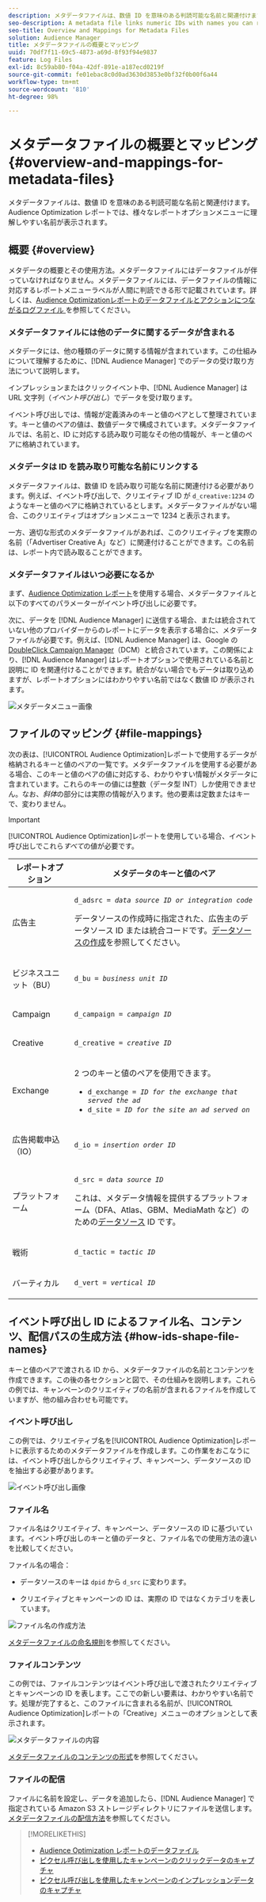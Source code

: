 ```yaml
---
description: メタデータファイルは、数値 ID を意味のある判読可能な名前と関連付けます。Audience Optimization レポートでは、様々なレポートオプションメニューに理解しやすい名前が表示されます。
seo-description: A metadata file links numeric IDs with names you can read and understand. The Audience Optimization reports display readable names in the various report options menus.
seo-title: Overview and Mappings for Metadata Files
solution: Audience Manager
title: メタデータファイルの概要とマッピング
uuid: 70df7f11-69c5-4873-a69d-8f93f94e9837
feature: Log Files
exl-id: 8c59ab80-f04a-42df-891e-a187ecd0219f
source-git-commit: fe01ebac8c0d0ad3630d3853e0bf32f0b00f6a44
workflow-type: tm+mt
source-wordcount: '810'
ht-degree: 98%

---
```


# メタデータファイルの概要とマッピング{#overview-and-mappings-for-metadata-files}

メタデータファイルは、数値 ID を意味のある判読可能な名前と関連付けます。Audience Optimization レポートでは、様々なレポートオプションメニューに理解しやすい名前が表示されます。

## 概要 {#overview}

メタデータの概要とその使用方法。メタデータファイルにはデータファイルが伴っていなければなりません。メタデータファイルには、データファイルの情報に対応するレポートメニューラベルが人間に判読できる形で記載されています。詳しくは、[Audience Optimizationレポートのデータファイルとアクションにつながるログファイル ](../../../reporting/audience-optimization-reports/metadata-files-intro/datafiles-intro.md) を参照してください。

### メタデータファイルには他のデータに関するデータが含まれる

メタデータには、他の種類のデータに関する情報が含まれています。この仕組みについて理解するために、[!DNL Audience Manager] でのデータの受け取り方法について説明します。

インプレッションまたはクリックイベント中、[!DNL Audience Manager] は URL 文字列（*イベント呼び出し*）でデータを受け取ります。

イベント呼び出しでは、情報が定義済みのキーと値のペアとして整理されています。キーと値のペアの値は、数値データで構成されています。メタデータファイルでは、名前と、ID に対応する読み取り可能なその他の情報が、キーと値のペアに格納されています。

### メタデータは ID を読み取り可能な名前にリンクする

メタデータファイルは、数値 ID を読み取り可能な名前に関連付ける必要があります。例えば、イベント呼び出しで、クリエイティブ ID が `d_creative:1234` のようなキーと値のペアに格納されているとします。メタデータファイルがない場合、このクリエイティブはオプションメニューで 1234 と表示されます。

一方、適切な形式のメタデータファイルがあれば、このクリエイティブを実際の名前（「Advertiser Creative A」など）に関連付けることができます。この名前は、レポート内で読み取ることができます。

### メタデータファイルはいつ必要になるか

まず、[Audience Optimization レポート](../../../reporting/audience-optimization-reports/audience-optimization-reports.md)を使用する場合、メタデータファイルと以下のすべてのパラメーターがイベント呼び出しに必要です。

次に、データを [!DNL Audience Manager] に送信する場合、または統合されていない他のプロバイダーからのレポートにデータを表示する場合に、メタデータファイルが必要です。例えば、[!DNL Audience Manager] は、Google の [DoubleClick Campaign Manager](../../../reporting/audience-optimization-reports/aor-advertisers/import-dcm.md)（DCM）と統合されています。この関係により、[!DNL Audience Manager] はレポートオプションで使用されている名前と説明に ID を関連付けることができます。統合がない場合でもデータは取り込めますが、レポートオプションにはわかりやすい名前ではなく数値 ID が表示されます。

![メタデータメニュー画像](/help/using/reporting/audience-optimization-reports/metadata-files-intro/assets/metadata_menu.png)

## ファイルのマッピング {#file-mappings}

次の表は、[!UICONTROL Audience Optimization]レポートで使用するデータが格納されるキーと値のペアの一覧です。メタデータファイルを使用する必要がある場合、このキーと値のペアの値に対応する、わかりやすい情報がメタデータに含まれています。これらのキーの値には整数（データ型 INT）しか使用できません。なお、*斜体*&#x200B;の部分には実際の情報が入ります。他の要素は定数またはキーで、変わりません。

>[!IMPORTANT]
>
>[!UICONTROL Audience Optimization]レポートを使用している場合、イベント呼び出しでこれら&#x200B;*すべて*&#x200B;の値が必要です。

<table id="table_B2C8C493080E449CA71C4EF07D9476BD"> 
 <thead> 
  <tr> 
   <th colname="col1" class="entry"> レポートオプション </th> 
   <th colname="col2" class="entry"> メタデータのキーと値のペア </th> 
  </tr> 
 </thead>
 <tbody> 
  <tr> 
   <td colname="col1"> <p>広告主 </p> </td> 
   <td colname="col2"> <p> <code>d_adsrc = <i>data source ID or integration code</i></code> </p> <p>データソースの作成時に指定された、広告主のデータソース ID または統合コードです。<a href="../../../features/manage-datasources.md#create-data-source">データソースの作成</a>を参照してください。 </p> </td> 
  </tr> 
  <tr> 
   <td colname="col1"> <p>ビジネスユニット（BU） </p> </td> 
   <td colname="col2"> <p> <code>d_bu = <i>business unit ID</i></code> </p> </td> 
  </tr> 
  <tr> 
   <td colname="col1"> <p>Campaign </p> </td> 
   <td colname="col2"> <p> <code>d_campaign = <i>campaign ID</i></code> </p> </td> 
  </tr> 
  <tr> 
   <td colname="col1"> <p>Creative </p> </td> 
   <td colname="col2"> <p> <code>d_creative = <i>creative ID</i></code> </p> </td> 
  </tr> 
  <tr> 
   <td colname="col1"> <p>Exchange </p> </td> 
   <td colname="col2"> <p>2 つのキーと値のペアを使用できます。 </p> 
    <ul id="ul_3B3B751A8A134096B0912E81A0983B9D"> 
     <li id="li_57BAC45A7B274AB695945E174A4D8A35"> <code>d_exchange = <i>ID for the exchange that served the ad</i></code> </li> 
     <li id="li_CCDF00DE59D3451C8EF590DD3E1A806D"> <code>d_site = <i>ID for the site an ad served on</i></code> </li> 
    </ul> </td> 
  </tr> 
  <tr> 
   <td colname="col1"> <p>広告掲載申込（IO） </p> </td> 
   <td colname="col2"> <p> <code>d_io = <i>insertion order ID</i></code> </p> </td> 
  </tr> 
  <tr> 
   <td colname="col1"> <p>プラットフォーム </p> </td> 
   <td colname="col2"> <p> <code>d_src = <i>data source ID</i></code> </p> <p>これは、メタデータ情報を提供するプラットフォーム（DFA、Atlas、GBM、MediaMath など）のための<a href="../../../features/datasources-list-and-settings.md#data-sources-list-and-settings">データソース</a> ID です。 </p> </td> 
  </tr> 
  <tr> 
   <td colname="col1"> <p>戦術 </p> </td> 
   <td colname="col2"> <p> <code>d_tactic = <i>tactic ID</i></code> </p> </td> 
  </tr> 
  <tr> 
   <td colname="col1"> <p>バーティカル </p> </td> 
   <td colname="col2"> <p> <code>d_vert = <i>vertical ID</i></code> </p> </td> 
  </tr> 
 </tbody> 
</table>

## イベント呼び出し ID によるファイル名、コンテンツ、配信パスの生成方法 {#how-ids-shape-file-names}

キーと値のペアで渡される ID から、メタデータファイルの名前とコンテンツを作成できます。この後の各セクションと図で、その仕組みを説明します。これらの例では、キャンペーンのクリエイティブの名前が含まれるファイルを作成していますが、他の組み合わせも可能です。

### イベント呼び出し

この例では、クリエイティブ名を[!UICONTROL Audience Optimization]レポートに表示するためのメタデータファイルを作成します。この作業をおこなうには、イベント呼び出しからクリエイティブ、キャンペーン、データソースの ID を抽出する必要があります。

![イベント呼び出し画像](/help/using/reporting/audience-optimization-reports/metadata-files-intro/assets/metadata_file_event.png)

### ファイル名

ファイル名はクリエイティブ、キャンペーン、データソースの ID に基づいています。イベント呼び出しのキーと値のデータと、ファイル名での使用方法の違いを比較してください。

ファイル名の場合：

* データソースのキーは `dpid` から `d_src` に変わります。

* クリエイティブとキャンペーンの ID は、実際の ID ではなくカテゴリを表しています。

![ファイル名の作成方法](/help/using/reporting/audience-optimization-reports/metadata-files-intro/assets/metadata_file_name.png)

[メタデータファイルの命名規則](../../../reporting/audience-optimization-reports/metadata-files-intro/metadata-file-names.md)を参照してください。

### ファイルコンテンツ

この例では、ファイルコンテンツはイベント呼び出しで渡されたクリエイティブとキャンペーンの ID を表します。ここでの新しい要素は、わかりやすい名前です。処理が完了すると、このファイルに含まれる名前が、[!UICONTROL Audience Optimization]レポートの「Creative」メニューのオプションとして表示されます。

![メタデータファイルの内容](/help/using/reporting/audience-optimization-reports/metadata-files-intro/assets/metadata_file_contents.png)

[メタデータファイルのコンテンツの形式](../../../reporting/audience-optimization-reports/metadata-files-intro/metadata-file-contents.md)を参照してください。

### ファイルの配信

ファイルに名前を設定し、データを追加したら、[!DNL Audience Manager] で指定されている Amazon S3 ストレージディレクトリにファイルを送信します。[メタデータファイルの配信方法](../../../reporting/audience-optimization-reports/metadata-files-intro/metadata-delivery-methods.md)を参照してください。

>[!MORELIKETHIS]
>
>* [Audience Optimization レポートのデータファイル](../../../reporting/audience-optimization-reports/metadata-files-intro/datafiles-intro.md)
>* [ピクセル呼び出しを使用したキャンペーンのクリックデータのキャプチャ](../../../integration/media-data-integration/click-data-pixels.md)
>* [ピクセル呼び出しを使用したキャンペーンのインプレッションデータのキャプチャ](../../../integration/media-data-integration/impression-data-pixels.md)

